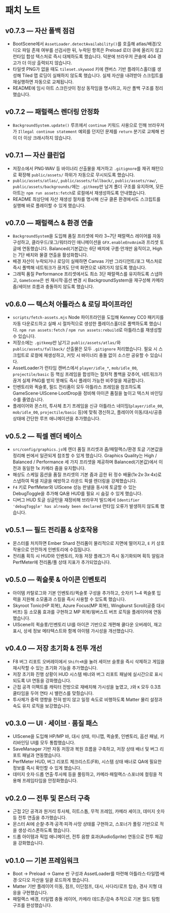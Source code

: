 # 패치 노트


## v0.7.3 — 자산 폴백 점검
- BootScene에서 `AssetLoader.detectAvailability()`를 호출해 atlas/배경/오디오 파일 존재 여부를 선검사한 뒤, 누락된 항목은 Preload 로더 큐에 올리지 않고 런타임 합성 텍스처로 즉시 대체하도록 했습니다. 덕분에 브라우저 콘솔에 404 경고가 더 이상 출력되지 않습니다.
- 타일셋 PNG가 없을 때도 `tileset.skywood` 키에 캔버스 기반 플레이스홀더를 생성해 Tiled 맵 로딩이 실패하지 않도록 했습니다. 실제 자산을 내려받아 스크립트를 재실행하면 자동으로 교체됩니다.
- README에 임시 아트 스크린샷이 정상 동작임을 명시하고, 자산 폴백 구조를 정리했습니다.

## v0.7.2 — 패럴랙스 렌더링 안정화
- `BackgroundSystem.update()` 루프에서 `continue` 키워드 사용으로 인해 브라우저가 `Illegal continue statement` 예외를 던지던 문제를 `return` 분기로 교체해 씬이 더 이상 크래시하지 않습니다.

## v0.7.1 — 자산 클린업
- 저장소에서 PNG·WAV 등 바이너리 산출물을 제거하고 `.gitignore`를 재귀 패턴으로 확장해 `public/assets/` 하위가 자동으로 무시되도록 했습니다.
- `public/assets/atlas/`, `public/assets/fallback/`, `public/assets/raw/`, `public/assets/backgrounds/`에는 `.gitkeep`만 남겨 폴더 구조를 유지하며, 모든 아트는 `npm run assets:fetch`로 로컬에서 재생성하도록 안내했습니다.
- README 최상단에 자산 재생성 절차를 명시해 신규 클론 환경에서도 스크립트를 실행해 바로 플레이할 수 있게 했습니다.

## v0.7.0 — 패럴랙스 & 환경 연출
- `BackgroundSystem`을 도입해 품질 프리셋에 따라 3~7단 패럴랙스 레이어를 자동 구성하고, 클라우드/포그/워터라인 애니메이션을 `GFX.enableEnvAnim`과
  프리셋 토글에 연동했습니다. Balanced(기본값)는 6단 배치에 구름·안개만 움직이고, High는 7단 배치와 물결 연출을 활성화합니다.
- 배경 자산이 누락되거나 로딩이 실패하면 Canvas 기반 그라디언트/포그 텍스처로 즉시 폴백해 네트워크가 끊겨도 단색 화면으로 내려가지 않도록 했습니다.
- 그래픽 품질 Performance 프리셋에서도 최소 3단 패럴랙스를 유지하도록 스냅하고, `GameScene`은 씬 재시작·옵션 변경 시 BackgroundSystem을 재구성해
  카메라 줌/세이브 흐름과 충돌하지 않도록 했습니다.

## v0.6.0 — 텍스처 아틀라스 & 로딩 파이프라인
- `scripts/fetch-assets.mjs` Node 파이프라인을 도입해 Kenney CC0 패키지를 자동 다운로드하고 실패 시 절차적으로 생성한 플레이스홀더로 폴백하도록 했습니다. `npm run assets:fetch` / `npm run assets:rebuild`로 아틀라스를 재생성할 수 있습니다.
- 저장소에는 `.gitkeep`만 남기고 `public/assets/atlas/`와 `public/assets/fallback/` 산출물은 모두 `.gitignore` 처리했습니다. 필요 시 스크립트로 로컬에 재생성하고, 커밋 시 바이너리 충돌 없이 소스만 공유할 수 있습니다.
- AssetLoader가 런타임 캔버스에서 `player/idle_*`, `mob/idle_00`, `projectile/basic` 등 핵심 프레임을 합성하는 절차적 폴백을 갖추어, 네트워크가 끊겨 실제 PNG를 받지 못해도 즉시 플레이 가능한 비주얼을 제공합니다.
- 인벤토리와 퀵슬롯, 필드 전리품이 모두 아틀라스 프레임을 참조하도록 GameScene·UIScene·LootDrop을 정비해 아이콘 품질을 높이고 텍스처 바인딩 수를 줄였습니다.
- 플레이어와 몬스터, 투사체 초기 프레임을 신규 아틀라스 네이밍(`player/idle_00`, `mob/idle_00`, `projectile/basic` 등)에 맞춰 갱신하고, 플레이어 이동/대시/공중 상태에 간단한 루프 애니메이션을 추가했습니다.

## v0.5.2 — 픽셀 렌더 베이스
- `src/config/graphics.js`에 렌더 품질 프리셋과 줌/패럴랙스/환경 토글 기본값을 정리해 씬에서 일관되게 참조할 수 있게 했습니다. Graphics
  Quality는 High / Balanced / Performance 세 가지 프리셋을 제공하며 Balanced(기본값)에서 이전과 동일한 1x 카메라 줌을 유지합니다.
- 해상도 스케일 옵션을 품질 프리셋의 기본 줌과 곱한 뒤 정수 배율(1x·2x·3x·4x)로 스냅하여 픽셀 지글을 예방하고 라운드 픽셀 렌더링을 강제했습니다.
- `F4` 키로 PerfMeter와 UIScene 성능 판넬을 동시에 토글할 수 있는 DebugToggle을 추가해 QA용 HUD를 필요 시 숨길 수 있게 했습니다.
- 디버그 HUD 토글 싱글턴을 재정비해 브라우저 빌드에서 `Identifier 'debugToggle' has already been declared` 런타임 오류가 발생하지 않도록 했습니다.

## v0.5.1 — 필드 전리품 & 상호작용
- 몬스터를 처치하면 Ember Shard 전리품이 물리적으로 지면에 떨어지고, `E` 키 상호작용으로 안전하게 인벤토리에 수집됩니다.
- 전리품 획득 시 HUD와 인벤토리, 자동 저장 플래그가 즉시 동기화되며 획득 알림과 PerfMeter에 전리품/풀 상태 지표가 추가되었습니다.

## v0.5.0 — 퀵슬롯 & 아이콘 인벤토리
- 아이템 카탈로그와 기본 인벤토리/퀵슬롯 구성을 추가하고, 숫자키 1~4 퀵슬롯 입력을 지원해 소모품과 스킬을 즉시 사용할 수 있도록 했습니다.
- Skyroot Tonic(HP 회복), Azure Focus(MP 회복), Wingburst Scroll(공중 대시 버프) 등 소모품 효과를 구현하고 MP 회복/윙버스트 버프 로직을 플레이어에 연동했습니다.
- UIScene의 퀵슬롯/인벤토리 UI를 아이콘 기반으로 개편해 쿨다운 오버레이, 재고 표시, 상세 정보 메타텍스트와 함께 아이템 가시성을 개선했습니다.

## v0.4.0 — 저장 초기화 & 전투 개선
- F8 버그 리포트 오버레이에서 `Shift+R`을 눌러 세이브 슬롯을 즉시 삭제하고 게임을 재시작할 수 있는 초기화 기능을 추가했습니다.
- 저장 초기화 진행 상황이 HUD 시스템 배너와 버그 리포트 패널에 실시간으로 표시되도록 UI 연동을 강화했습니다.
- 근접 공격 이펙트를 캐릭터 전방으로 재배치해 가시성을 높였고, `J`와 `K` 모두 0.3초 쿨타임을 두어 연타 시 밸런스를 맞췄습니다.
- 투사체가 중력 영향을 전혀 받지 않고 일정 속도로 비행하도록 Matter 물리 설정과 속도 유지 로직을 보강했습니다.

## v0.3.0 — UI · 세이브 · 품질 패스
- UIScene을 도입해 HP/MP 바, 대시 상태, 미니맵, 퀵슬롯, 인벤토리, 옵션 패널, 키 리바인딩 UI를 모두 통합했습니다.
- SaveManager 기반 자동 저장과 복원 흐름을 구축하고, 저장 상태 배너 및 버그 리포트 패널과 연동했습니다.
- PerfMeter HUD, 버그 리포트 체크리스트(F8), 시스템 상태 배너로 QA에 필요한 정보를 즉시 확인할 수 있게 했습니다.
- 데미지 숫자·드롭 연출·투사체 등을 풀링하고, 카메라·패럴랙스·스포너에 컬링을 적용해 프레임타임을 안정화했습니다.

## v0.2.0 — 전투 및 몬스터 구축
- 근접 2단 공격과 원거리 투사체, 히트스톱, 무적 프레임, 카메라 셰이크, 데미지 숫자 등 전투 연출을 추가했습니다.
- 몬스터 AI에 순찰·추격·공격·피격·사망 상태를 구현하고, 스포너가 풀링 기반으로 적을 생성·리스폰하도록 했습니다.
- 드롭 아이템과 픽업 애니메이션, 전투 음향 효과(AudioSprite) 연동으로 전투 체감을 강화했습니다.

## v0.1.0 — 기본 프레임워크
- Boot → Preload → Game 씬 구성과 AssetLoader를 마련해 아틀라스·타일맵·배경·오디오 자산을 일괄 로드하게 했습니다.
- Matter 기반 플레이어 이동, 점프, 이단점프, 대시, 사다리/로프 탑승, 경사 지형 대응을 구현했습니다.
- 패럴랙스 배경, 타일맵 충돌 레이어, 카메라 데드존/감속 추적으로 기본 월드 탐험 구조를 완성했습니다.
